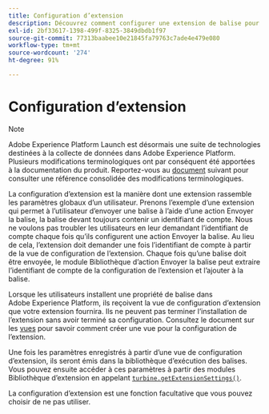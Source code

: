 ```yaml
---
title: Configuration d’extension
description: Découvrez comment configurer une extension de balise pour rassembler les paramètres globaux d’un utilisateur dans l’interface utilisateur de Adobe Experience Platform ou de l’interface utilisateur de collecte de données.
exl-id: 2bf33617-1398-499f-8325-3849dbdb1f97
source-git-commit: 77313baabee10e21845fa79763c7ade4e479e080
workflow-type: tm+mt
source-wordcount: '274'
ht-degree: 91%

---
```


# Configuration d’extension

>[!NOTE]
>
>Adobe Experience Platform Launch est désormais une suite de technologies destinées à la collecte de données dans Adobe Experience Platform. Plusieurs modifications terminologiques ont par conséquent été apportées à la documentation du produit. Reportez-vous au [document](../term-updates.md) suivant pour consulter une référence consolidée des modifications terminologiques.

La configuration d’extension est la manière dont une extension rassemble les paramètres globaux d’un utilisateur. Prenons l’exemple d’une extension qui permet à l’utilisateur d’envoyer une balise à l’aide d’une action Envoyer la balise, la balise devant toujours contenir un identifiant de compte. Nous ne voulons pas troubler les utilisateurs en leur demandant l’identifiant de compte chaque fois qu’ils configurent une action Envoyer la balise. Au lieu de cela, l’extension doit demander une fois l’identifiant de compte à partir de la vue de configuration de l’extension. Chaque fois qu’une balise doit être envoyée, le module Bibliothèque d’action Envoyer la balise peut extraire l’identifiant de compte de la configuration de l’extension et l’ajouter à la balise.

Lorsque les utilisateurs installent une propriété de balise dans Adobe Experience Platform, ils reçoivent la vue de configuration d’extension que votre extension fournira. Ils ne peuvent pas terminer l’installation de l’extension sans avoir terminé sa configuration. Consultez le document sur les [vues](./web/views.md) pour savoir comment créer une vue pour la configuration de l’extension.

Une fois les paramètres enregistrés à partir dʼune vue de configuration dʼextension, ils seront émis dans la bibliothèque dʼexécution des balises. Vous pouvez ensuite accéder à ces paramètres à partir des modules Bibliothèque d’extension en appelant [`turbine.getExtensionSettings()`](./turbine.md#get-extension-settings).

La configuration d’extension est une fonction facultative que vous pouvez choisir de ne pas utiliser.
